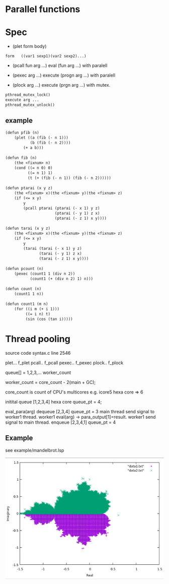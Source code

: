 # Parallel functions

# Spec

- (plet form body)  

```
form   ((var1 sexp1)(var2 sexp2)...)
```
- (pcall fun arg ...)
eval (fun arg ...) with paralell

- (pexec arg ...)
execute (progn arg ...) with paralell

- (plock arg ...)
execute (prgn arg ...) with mutex. 

```
pthread_mutex_lock()
execute arg ...
pthread_mutex_unlock()
```

## example

```
(defun pfib (n)
    (plet ((a (fib (- n 1)))
           (b (fib (- n 2))))
        (+ a b)))

(defun fib (n)
    (the <fixnum> n) 
    (cond ((= n 0) 0)
          ((= n 1) 1)
          (t (+ (fib (- n 1)) (fib (- n 2))))))

(defun ptarai (x y z)
    (the <fixnum> x)(the <fixnum> y)(the <fixnum> z)
    (if (<= x y)
        y
        (pcall ptarai (ptarai (- x 1) y z)
                      (ptarai (- y 1) z x)
                      (ptarai (- z 1) x y))))

(defun tarai (x y z)
    (the <fixnum> x)(the <fixnum> y)(the <fixnum> z)
    (if (<= x y)
        y
        (tarai (tarai (- x 1) y z)
               (tarai (- y 1) z x)
               (tarai (- z 1) x y))))

(defun pcount (n)
    (pexec (count1 1 (div n 2))
           (count1 (+ (div n 2) 1) n)))

(defun count (n)
    (count1 1 n))

(defun count1 (m n)
    (for ((i m (+ i 1)))
         ((= i n) t)
         (sin (cos (tan i)))))

```

# Thread pooling
source code syntax.c line 2546

plet... f_plet
pcall.. f_pcall
pexec.. f_pexec
plock.. f_plock

queue[] = 1,2,3,... worker_count

worker_count = core_count - 2(main + GC);

core_count is count of CPU's multicores
e.g. icore5 hexa core => 6

initital
queue  [1,2,3,4]  hexa core
queue_pt = 4;

eval_para(arg)
dequeue [2,3,4]
queue_pt = 3
main thread send signal to worker1 thread.
worker1 eval(arg) -> para_output[1]=result.
worker1 send signal to main thread.
enqueue [2,3,4,1]
queue_pt = 4

## Example
see example/mandelbrot.lsp

![mandelbrot](mandelbrot.png)